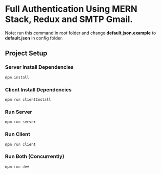 # Full Authentication Using MERN Stack, Redux and SMTP Gmail.

Note: run this command in root folder and change **default.json.example** to **default.json** in config folder.

## Project Setup

### Server Install Dependencies

```
npm install
```

### Client Install Dependencies

```
npm run clientInstall
```

### Run Server

```
npm run server
```

### Run Client

```
npm run client
```

### Run Both (Concurrently)

```
npm run dev
```
